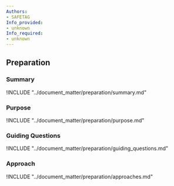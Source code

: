 ```yaml
---
Authors:
- SAFETAG
Info_provided:
- unknown
Info_required:
- unknown
---
```


## Preparation

### Summary
!INCLUDE "../document_matter/preparation/summary.md"

### Purpose
!INCLUDE "../document_matter/preparation/purpose.md"

### Guiding Questions
!INCLUDE "../document_matter/preparation/guiding_questions.md"

### Approach
!INCLUDE "../document_matter/preparation/approaches.md"